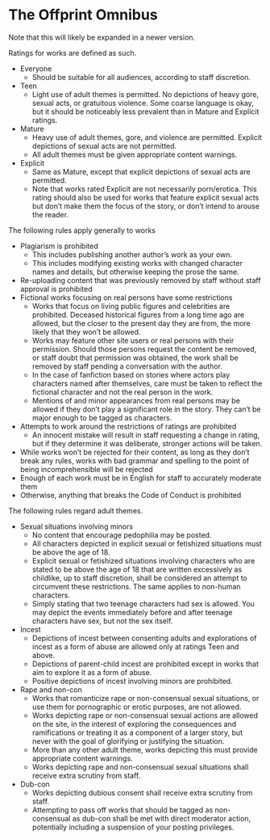 # The Offprint Omnibus

Note that this will likely be expanded in a newer version.

Ratings for works are defined as such.
- Everyone
    - Should be suitable for all audiences, according to staff discretion.
- Teen
    - Light use of adult themes is permitted. No depictions of heavy gore, sexual acts, or gratuitous violence. Some coarse language is okay, but it should be noticeably less prevalent than in Mature and Explicit ratings.
- Mature
    - Heavy use of adult themes, gore, and violence are permitted. Explicit depictions of sexual acts are not permitted.
    - All adult themes must be given appropriate content warnings.
- Explicit
    - Same as Mature, except that explicit depictions of sexual acts are permitted.
    - Note that works rated Explicit are not necessarily porn/erotica. This rating should also be used for works that feature explicit sexual acts but don’t make them the focus of the story, or don’t intend to arouse the reader.

The following rules apply generally to works
- Plagiarism is prohibited
    - This includes publishing another author’s work as your own.
    - This includes modifying existing works with changed character names and details, but otherwise keeping the prose the same.
- Re-uploading content that was previously removed by staff without staff approval is prohibited
- Fictional works focusing on real persons have some restrictions
    - Works that focus on living public figures and celebrities are prohibited. Deceased historical figures from a long time ago are allowed, but the closer to the present day they are from, the more likely that they won’t be allowed.
    - Works may feature other site users or real persons with their permission. Should those persons request the content be removed, or staff doubt that permission was obtained, the work shall be removed by staff pending a conversation with the author.
    - In the case of fanfiction based on stories where actors play characters named after themselves, care must be taken to reflect the fictional character and not the real person in the work.
    - Mentions of and minor appearances from real persons may be allowed if they don’t play a significant role in the story. They can’t be major enough to be tagged as characters.
- Attempts to work around the restrictions of ratings are prohibited
    - An innocent mistake will result in staff requesting a change in rating, but if they determine it was deliberate, stronger actions will be taken.
- While works won’t be rejected for their content, as long as they don’t break any rules, works with bad grammar and spelling to the point of being incomprehensible will be rejected
- Enough of each work must be in English for staff to accurately moderate them
- Otherwise, anything that breaks the Code of Conduct is prohibited

The following rules regard adult themes.
- Sexual situations involving minors
    - No content that encourage pedophilia may be posted.
    - All characters depicted in explicit sexual or fetishized situations must be above the age of 18.
    - Explicit sexual or fetishized situations involving characters who are stated to be above the age of 18 that are written excessively as childlike, up to staff discretion, shall be considered an attempt to circumvent these restrictions. The same applies to non-human characters.
    - Simply stating that two teenage characters had sex is allowed. You may depict the events immediately before and after teenage characters have sex, but not the sex itself.
- Incest
    - Depictions of incest between consenting adults and explorations of incest as a form of abuse are allowed only at ratings Teen and above.
    - Depictions of parent-child incest are prohibited except in works that aim to explore it as a form of abuse.
    - Positive depictions of incest involving minors are prohibited.
- Rape and non-con
    - Works that romanticize rape or non-consensual sexual situations, or use them for pornographic or erotic purposes, are not allowed.
    - Works depicting rape or non-consensual sexual actions are allowed on the site, in the interest of exploring the consequences and ramifications or treating it as a component of a larger story, but never with the goal of glorifying or justifying the situation.
    - More than any other adult theme, works depicting this must provide appropriate content warnings.
    - Works depicting rape and non-consensual sexual situations shall receive extra scrutiny from staff.
- Dub-con
    - Works depicting dubious consent shall receive extra scrutiny from staff.
    - Attempting to pass off works that should be tagged as non-consensual as dub-con shall be met with direct moderator action, potentially including a suspension of your posting privileges.

